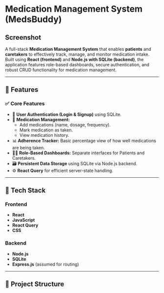 # Medication Management System (MedsBuddy)

## Screenshot


A full-stack **Medication Management System** that enables **patients** and **caretakers** to effectively track, manage, and monitor medication intake. Built using **React (frontend)** and **Node.js with SQLite (backend)**, the application features role-based dashboards, secure authentication, and robust CRUD functionality for medication management.

---

## 🚀 Features

### ✅ Core Features

- 🔐 **User Authentication (Login & Signup)** using SQLite.
- 💊 **Medication Management:**
  - Add medications (name, dosage, frequency).
  - Mark medication as taken.
  - View medication history.
- 📊 **Adherence Tracker:** Basic percentage view of how well medications are being taken.
- 🧑‍⚕️ **Role-Based Dashboards:** Separate interfaces for Patients and Caretakers.
- 🗃️ **Persistent Data Storage** using SQLite via Node.js backend.
- ⚙️ **React Query** for efficient server-state handling.

---

## 🧱 Tech Stack

### Frontend

- **React**
- **JavaScript**
- **React Query**
- **CSS**

### Backend

- **Node.js**
- **SQLite**
- **Express.js** (assumed for routing)

---

## 📁 Project Structure


